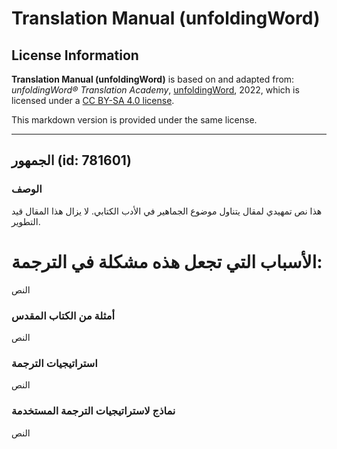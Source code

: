 # Translation Manual (unfoldingWord)

## License Information

**Translation Manual (unfoldingWord)** is based on and adapted from: _unfoldingWord® Translation Academy_, [unfoldingWord](https://unfoldingword.org/utw), 2022, which is licensed under a [CC BY-SA 4.0 license](https://creativecommons.org/licenses/by-sa/4.0/legalcode.en).

This markdown version is provided under the same license.



--------------------------------

## الجمهور (id: 781601)

### الوصف

هذا نص تمهيدي لمقال يتناول موضوع الجماهير في الأدب الكتابي. لا يزال هذا المقال قيد التطوير.

الأسباب التي تجعل هذه مشكلة في الترجمة:
=======================================

النص

### أمثلة من الكتاب المقدس

النص

### استراتيجيات الترجمة

النص

### نماذج لاستراتيجيات الترجمة المستخدمة

النص


